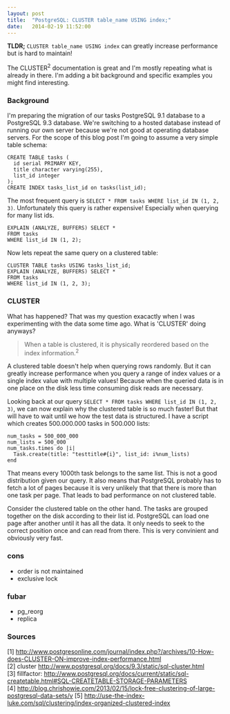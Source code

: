```yaml
---
layout: post
title:  "PostgreSQL: CLUSTER table_name USING index;"
date:   2014-02-19 11:52:00
---
```


__TLDR;__ `CLUSTER table_name USING index` can greatly increase performance but is hard to maintain!

The CLUSTER<sup>2</sup> documentation is great and I'm mostly repeating what is already in there. I'm adding a bit background and specific examples you might find interesting.

### Background

I'm preparing the migration of our tasks PostgreSQL 9.1 database to a PostgreSQL 9.3 database. We're switching to a hosted database instead of running our own server because we're not good at operating database servers. For the scope of this blog post I'm going to assume a very simple table schema: <br/>

```
CREATE TABLE tasks (
  id serial PRIMARY KEY, 
  title character varying(255), 
  list_id integer
);
CREATE INDEX tasks_list_id on tasks(list_id);
```

The most frequent query is `SELECT * FROM tasks WHERE list_id IN (1, 2, 3)`. Unfortunately this query is rather expensive! Especially when querying for many list ids.

```
EXPLAIN (ANALYZE, BUFFERS) SELECT * 
FROM tasks 
WHERE list_id IN (1, 2);
```

Now lets repeat the same query on a clustered table:

```
CLUSTER TABLE tasks USING tasks_list_id;
EXPLAIN (ANALYZE, BUFFERS) SELECT * 
FROM tasks 
WHERE list_id IN (1, 2, 3);
```

### CLUSTER

What has happened? That was my question exacactly when I was experimenting with the data some time ago. What is 'CLUSTER' doing anyways?

> When a table is clustered, it is physically reordered based on the index information.<sup>2</sup>

A clustered table doesn't help when querying rows randomly. But it can greatly increase performance when you query a range of index values or a single index value with multiple values! 
Because when the queried data is in one place on the disk less time consuming disk reads are necessary.

Looking back at our query `SELECT * FROM tasks WHERE list_id IN (1, 2, 3)`, we can now explain why the clustered table is so much faster! But that will have to wait until we how the test data is structured. I have a script which creates 500.000.000 tasks in 500.000 lists:

```
num_tasks = 500_000_000
num_lists = 500_000
num_tasks.times do |i|
  Task.create(title: "testtitle#{i}", list_id: i%num_lists)
end
```

That means every 1000th task belongs to the same list. This is not a good distribution given our query. It also means that PostgreSQL probably has to fetch a lot of pages because it is very unlikely that that there is more than one task per page. That leads to bad performance on not clustered table.

Consider the clustered table on the other hand. The tasks are grouped together on the disk according to their list id. PostgreSQL can load one page after another until it has all the data. It only needs to seek to the correct position once and can read from there. This is very convinient and obviously very fast. 
  

### cons

* order is not maintained
* exclusive lock

### fubar

* pg_reorg
* replica


### Sources

[1] http://www.postgresonline.com/journal/index.php?/archives/10-How-does-CLUSTER-ON-improve-index-performance.html<br/>
[2] cluster http://www.postgresql.org/docs/9.3/static/sql-cluster.html<br/>
[3] fillfactor: http://www.postgresql.org/docs/current/static/sql-createtable.html#SQL-CREATETABLE-STORAGE-PARAMETERS<br/>
[4] http://blog.chrishowie.com/2013/02/15/lock-free-clustering-of-large-postgresql-data-sets/v
[5] http://use-the-index-luke.com/sql/clustering/index-organized-clustered-index<br/>
